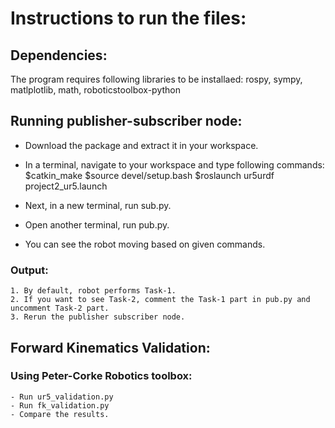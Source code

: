 # Instructions to run the files:

## Dependencies:
  The program requires following libraries to be installaed: rospy, sympy, matlplotlib, math, roboticstoolbox-python
  
## Running publisher-subscriber node:
 
  - Download the package and extract it in your workspace.
  - In a terminal, navigate to your workspace and type following commands:
    $catkin_make
    $source devel/setup.bash
    $roslaunch ur5urdf project2_ur5.launch
    
  - Next, in a new terminal, run sub.py.
  - Open another terminal, run pub.py.
  
  - You can see the robot moving based on given commands.
  
  ### Output:
    1. By default, robot performs Task-1.
    2. If you want to see Task-2, comment the Task-1 part in pub.py and uncomment Task-2 part.
    3. Rerun the publisher subscriber node.
    
## Forward Kinematics Validation:
  
  ### Using Peter-Corke Robotics toolbox:
    - Run ur5_validation.py
    - Run fk_validation.py
    - Compare the results.
    
